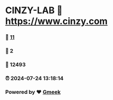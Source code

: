 # CINZY-LAB :link: https://www.cinzy.com 
### :page_facing_up: [11](https://www.cinzy.com/tag.html) 
### :speech_balloon: 2 
### :hibiscus: 12493 
### :alarm_clock: 2024-07-24 13:18:14 
### Powered by :heart: [Gmeek](https://github.com/Meekdai/Gmeek)
